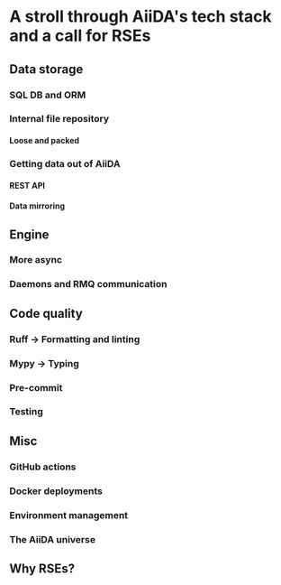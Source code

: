 # A stroll through AiiDA's tech stack and a call for RSEs

## Data storage

### SQL DB and ORM

### Internal file repository

#### Loose and packed

### Getting data out of AiiDA

#### REST API

#### Data mirroring

## Engine

### More async

### Daemons and RMQ communication

## Code quality

### Ruff -> Formatting and linting

### Mypy -> Typing

### Pre-commit

### Testing

## Misc

### GitHub actions

### Docker deployments

### Environment management

### The AiiDA universe

## Why RSEs?

